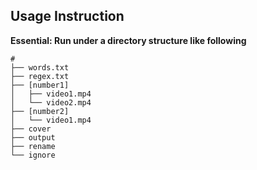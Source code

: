 

## Usage Instruction

**Essential: Run under a directory structure like following**
```
#
├── words.txt
├── regex.txt
├── [number1]
│   ├── video1.mp4
│   └── video2.mp4
├── [number2]
│   └── video1.mp4  
├── cover
├── output
├── rename
└── ignore
```